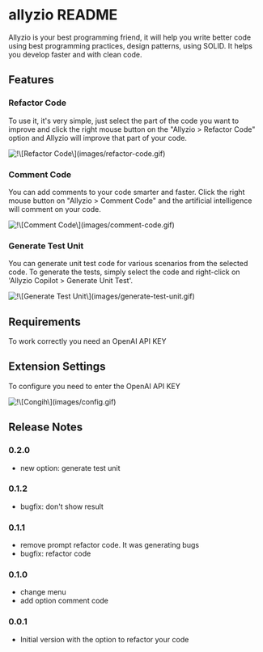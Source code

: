 # allyzio README

Allyzio is your best programming friend, it will help you write better code using best programming practices, design patterns, using SOLID. It helps you develop faster and with clean code.

## Features

### Refactor Code
To use it, it's very simple, just select the part of the code you want to improve and click the right mouse button on the "Allyzio > Refactor Code" option and Allyzio will improve that part of your code.


![\!\\[Refactor Code\\]\(images/refactor-code.gif\)](https://ik.imagekit.io/prezaty/refactor-code_q4t0noWKe.gif?updatedAt=1723747027277)

### Comment Code
You can add comments to your code smarter and faster. Click the right mouse button on "Allyzio > Comment Code" and the artificial intelligence will comment on your code.

![\!\\[Comment Code\\]\(images/comment-code.gif\)](https://ik.imagekit.io/prezaty/comment-code_w3yhHKhiBc.gif?updatedAt=1723747026895)

### Generate Test Unit
You can generate unit test code for various scenarios from the selected code. To generate the tests, simply select the code and right-click on 'Allyzio Copilot > Generate Unit Test'.

![\!\\[Generate Test Unit\\]\(images/generate-test-unit.gif\)](https://ik.imagekit.io/prezaty/generate-test-unit_py-aG2g_j.gif?updatedAt=1723747027283)


## Requirements

To work correctly you need an OpenAI API KEY

## Extension Settings

To configure you need to enter the OpenAI API KEY

![\!\\[Congih\\]\(images/config.gif\)](https://ik.imagekit.io/prezaty/config_gK8Lc7esx.gif?updatedAt=1723747026804)

## Release Notes

### 0.2.0

- new option: generate test unit

### 0.1.2

- bugfix: don't show result 

### 0.1.1

- remove prompt refactor code. It was generating bugs
- bugfix: refactor code

### 0.1.0

- change menu
- add option comment code

### 0.0.1

- Initial version with the option to refactor your code